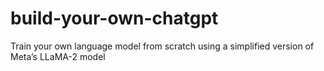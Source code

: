 # build-your-own-chatgpt

Train your own language model from scratch using a simplified version of Meta’s LLaMA-2 model

